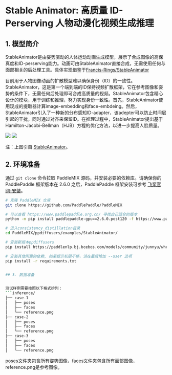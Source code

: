 # Stable Animator: 高质量 ID-Perserving 人物动漫化视频生成推理

## 1. 模型简介
StableAnimator是由姿势驱动的人体运动动画生成模型，展示了合成图像的高保真度和ID-perserving能力。动画可由StableAnimator直接合成，无需使用任何与面部相关的后处理工具。具体实现借鉴于[Francis-Rings/StableAnimator](https://github.com/Francis-Rings/StableAnimator/tree/main)

目前用于人物图像动画的扩散模型难以确保身份（ID）的一致性。StableAnimator，这是第一个端到端的ID保持视频扩散框架，它在参考图像和姿势的条件下，无需任何后处理即可合成高质量的视频。StableAnimator包含精心设计的模块，用于训练和推理，努力实现身份一致性。首先，StableAnimator使用现成的提取器计算image-embedding和face-embdeing。然后，StableAnimator引入了一种新的分布感知ID-adapter，该adepter可以防止时间层引起的干扰，同时通过对齐来保留ID。在推理过程中，StableAnimator提出基于Hamilton-Jacobi-Bellman（HJB）方程的优化方法，以进一步提高人脸质量。


![](https://github.com/Francis-Rings/StableAnimator/raw/main/assets/figures/framework.jpg?raw=true)
![](https://github.com/Francis-Rings/StableAnimator/raw/main/assets/figures/case-18.gif?raw=true)

注：上图引自 [StableAnimator](https://arxiv.org/abs/2411.17697)。

## 2. 环境准备

通过 `git clone` 命令拉取 PaddleMIX 源码，并安装必要的依赖库。请确保你的 PaddlePaddle 框架版本在 2.6.0 之后，PaddlePaddle 框架安装可参考 [飞桨官网-安装](https://www.paddlepaddle.org.cn/install/quick?docurl=/documentation/docs/zh/install/pip/linux-pip.html)。

```bash
# 克隆 PaddleMIX 仓库
git clone https://github.com/PaddlePaddle/PaddleMIX

# 可以查看 https://www.paddlepaddle.org.cn/ 寻找自己适合的版本
python -m pip install paddlepaddle-gpu==2.6.0.post120 -f https://www.paddlepaddle.org.cn/whl/linux/mkl/avx/stable.html

# 进入consistency_distillation目录
cd PaddleMIX/ppdiffusers/examples/StableAnimator/

# 安装新版本ppdiffusers
pip install https://paddlenlp.bj.bcebos.com/models/community/junnyu/wheels/ppdiffusers-0.24.0-py3-none-any.whl --user

# 安装其他所需的依赖, 如果提示权限不够，请在最后增加 --user 选项
pip install -r requirements.txt


## 3. 数据准备


测试样例需要按照以下格式排列：
```inference/
├── case-1
│   ├── poses
│   ├── faces
│   └── reference.png
├── case-2
│   ├── poses
│   ├── faces
│   └── reference.png
├── case-3
│   ├── poses
│   ├── faces
│   └── reference.png
```
poses文件夹包含所有姿势图像，faces文件夹包含所有面部图像，reference.png是参考图像。